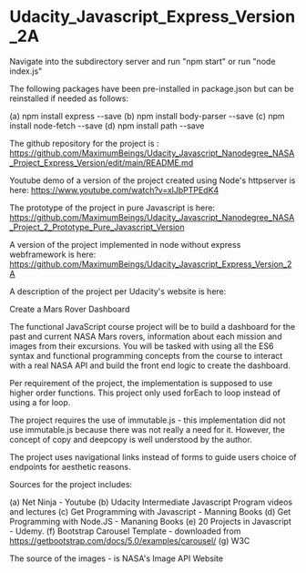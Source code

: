 # Udacity_Javascript_Express_Version_2A

Navigate into the subdirectory server and run "npm start" or run "node index.js"

The following packages have been pre-installed in package.json but can be reinstalled if needed as follows:

(a) npm install express --save (b) npm install body-parser --save (c) npm install node-fetch --save (d) npm install path --save

The github repository for the project is : https://github.com/MaximumBeings/Udacity_Javascript_Nanodegree_NASA_Project_Express_Version/edit/main/README.md

Youtube demo of a version of the project created using Node's httpserver is here: https://www.youtube.com/watch?v=xlJbPTPEdK4

The prototype of the project in pure Javascript is here: https://github.com/MaximumBeings/Udacity_Javascript_Nanodegree_NASA_Project_2_Prototype_Pure_Javascript_Version

A version of the project implemented in node without express webframework is here: https://github.com/MaximumBeings/Udacity_Javascript_Express_Version_2A

A description of the project per Udacity's website is here:

Create a Mars Rover Dashboard

The functional JavaScript course project will be to build a dashboard for the past and current NASA Mars rovers, information about each mission and images from their excursions. You will be tasked with using all the ES6 syntax and functional programming concepts from the course to interact with a real NASA API and build the front end logic to create the dashboard.

Per requirement of the project, the implementation is supposed to use higher order functions. This project only used forEach to loop instead of using a for loop.

The project requires the use of immutable.js - this implementation did not use immutable.js because there was not really a need for it. However, the concept of copy and deepcopy is well understood by the author.

The project uses navigational links instead of forms to guide users choice of endpoints for aesthetic reasons.

Sources for the project includes:

(a) Net Ninja - Youtube (b) Udacity Intermediate Javascript Program videos and lectures (c) Get Programming with Javascript - Manning Books (d) Get Programming with Node.JS - Mananing Books (e) 20 Projects in Javascript - Udemy. (f) Bootstrap Carousel Template - downloaded from https://getbootstrap.com/docs/5.0/examples/carousel/ (g) W3C

The source of the images - is NASA's Image API Website
